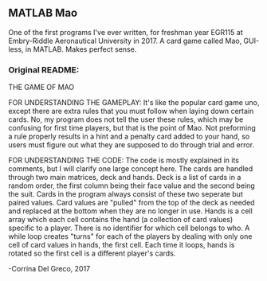 ## MATLAB Mao
One of the first programs I've ever written, for freshman year EGR115 at Embry-Riddle Aeronautical University in 2017. A card game called Mao, GUI-less, in MATLAB. Makes perfect sense.

### Original README:
THE GAME OF MAO

FOR UNDERSTANDING THE GAMEPLAY:
It's like the popular card game uno, except there are extra rules that you must follow when laying down certain cards.
No, my program does not tell the user these rules, which may be confusing for first time players, but that is the point of Mao.
Not preforming a rule properly results in a hint and a penalty card added to your hand, so users must figure out what they are supposed to do through trial and error.

FOR UNDERSTANDING THE CODE:
The code is mostly explained in its comments, but I will clarify one large concept here.
The cards are handled through two main matrices, deck and hands.
Deck is a list of cards in a random order, the first column being their face value and the second being the suit.
Cards in the program always consist of these two seperate but paired values.
Card values are "pulled" from the top of the deck as needed and replaced at the bottom when they are no longer in use.
Hands is a cell array which each cell contains the hand (a collection of card values) specific to a player. There is no identifier for which cell belongs to who.
A while loop creates "turns" for each of the players by dealing with only one cell of card values in hands, the first cell.
Each time it loops, hands is rotated so the first cell is a different player's cards.

-Corrina Del Greco, 2017
